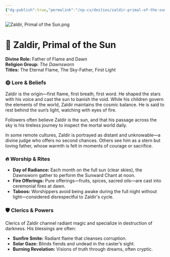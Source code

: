 ```yaml
---
{"dg-publish":true,"permalink":"/np-cs/deities/zaldir-primal-of-the-sun/"}
---
```


![Zaldir, Primal of the Sun.png](/img/user/zAssets/Zaldir,%20Primal%20of%20the%20Sun.png)
# 🔆 **Zaldir, Primal of the Sun**

**Divine Role:** Father of Flame and Dawn  
**Religion Group:** _The Dawnsworn_  
**Titles:** The Eternal Flame, The Sky-Father, First Light

### 🌞 Lore & Beliefs

Zaldir is the origin—first flame, first breath, first word. He shaped the stars with his voice and cast the sun to banish the void. While his children govern the elements of the world, Zaldir maintains the cosmic balance. He is said to rest behind the sun’s light, watching with eyes of fire.

Followers often believe Zaldir _is_ the sun, and that his passage across the sky is his tireless journey to inspect the mortal world daily.

In some remote cultures, Zaldir is portrayed as distant and unknowable—a divine judge who offers no second chances. Others see him as a stern but loving father, whose warmth is felt in moments of courage or sacrifice.

### 🔥 Worship & Rites

- **Day of Radiance:** Each month on the full sun (clear skies), the Dawnsworn gather to perform the Sunward Chant at noon.
- **Fire Offerings:** Pure offerings—fruits, spices, sacred oils—are cast into ceremonial fires at dawn.
- **Taboos:** Worshippers avoid being awake during the full night without light—considered disrespectful to Zaldir's cycle.

### 🛡️ Clerics & Powers

Clerics of Zaldir channel radiant magic and specialize in destruction of darkness. His blessings are often:

- **Sunfire Smite:** Radiant flame that cleanses corruption.
- **Solar Gaze:** Blinds fiends and undead in the caster’s sight.
- **Burning Revelation:** Visions of truth through dreams, often cryptic.